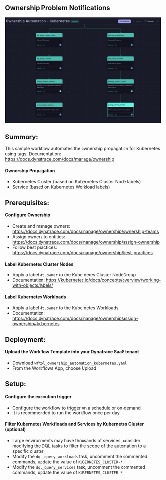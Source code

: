 ## Ownership Problem Notifications
![workflow](https://raw.githubusercontent.com/popecruzdt/dt-workflow-samples/main/ownership-automation-kubernetes/img/workflow.png)

## Summary:
This sample workflow automates the ownership propagation for Kubernetes using tags. Documentation: https://docs.dynatrace.com/docs/manage/ownership

#### Ownership Propagation
  * Kubernetes Cluster (based on Kubernetes Cluster Node labels)
  * Service (based on Kubernetes Workload labels)

## Prerequisites:
#### Configure Ownership
  * Create and manage owners: https://docs.dynatrace.com/docs/manage/ownership/ownership-teams
  * Assign owners to entities: https://docs.dynatrace.com/docs/manage/ownership/assign-ownership
  * Follow best practices: https://docs.dynatrace.com/docs/manage/ownership/best-practices
#### Label Kubernetes Cluster Nodes
  * Apply a label `dt.owner` to the Kubernetes Cluster NodeGroup
  * Documentation: https://kubernetes.io/docs/concepts/overview/working-with-objects/labels/
#### Label Kubernetes Workloads
  * Apply a label `dt.owner` to the Kubernetes Workloads
  * Documentation: https://docs.dynatrace.com/docs/manage/ownership/assign-ownership#kubernetes

## Deployment:
#### Upload the Workflow Template into your Dynatrace SaaS tenant
  * Download `wftpl_ownership_automation_kubernetes.yaml`
  * From the Workflows App, choose Upload 

## Setup:
#### Configure the execution trigger
  * Configure the workflow to trigger on a schedule or on-demand
  * It is recommended to run the workflow once per day

#### Filter Kubernetes Workfloads and Services by Kubernetes Cluster (optional)
  * Large environments may have thousands of services, consider modifying the DQL tasks to filter the scope of the automation to a specific cluster
  * Modify the `dql_query_workloads` task, uncomment the commented commands, update the value of `KUBERNETES_CLUSTER-*`
  * Modify the `dql_query_services` task, uncomment the commented commands, update the value of `KUBERNETES_CLUSTER-*`